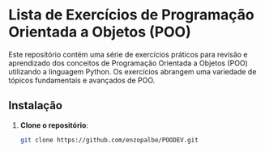 # Lista de Exercícios de Programação Orientada a Objetos (POO)

Este repositório contém uma série de exercícios práticos para revisão e aprendizado dos conceitos de Programação Orientada a Objetos (POO) utilizando a linguagem Python. Os exercícios abrangem uma variedade de tópicos fundamentais e avançados de POO.



## Instalação

1. **Clone o repositório**:
   ```bash
   git clone https://github.com/enzopalbe/POODEV.git
